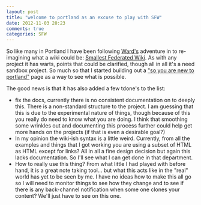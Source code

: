 ```yaml
---
layout: post
title: "welcome to portland as an excuse to play with SFW"
date: 2012-11-03 20:23
comments: true
categories: SFW
---
```

So like many in Portland I have been following [Ward's](https://github.com/WardCunningham "Ward's github account") adventure in to re-imagining what a wiki could be: [Smallest Federated Wiki](https://github.com/WardCunningham/Smallest-Federated-Wiki "Smallest Federated Wiki on github"). As with any project it has warts, points that could be clarified, though all in all it's a need sandbox project. So much so that I started building out a ["so you are new to portland"](http://wiki.notbenh.info/view/welcome-visitors/view/new-to-portland "so you are new to portland") page as a way to see what is possible. 

The good news is that it has also added a few tdone's to the list: 

   * fix the docs, currently there is no consistent documentation on to deeply this. There is a non-standard structure to the project. I am guessing that this is due to the experimental nature of things, though because of this you really do need to know what you are doing. I think that smoothing some wrinkles out and documenting this process further could help get more hands on the projects (if that is even a desirable goal?)
   * In my opinion the wiki-ish syntax is a little weird. Currently, from all the examples and things that I got working you are using a subset of HTML as HTML except for links? All in all a fine design decision but again this lacks documentation. So I'll see what I can get done in that department. 
   * How to really use this thing? From what little I had played with before hand, it is a great note taking tool... but what this acts like in the "real" world has yet to be seen by me. I have no ideas how to make this all go so I will need to monitor things to see how they change and to see if there is any back-channel notification when some one clones your content? We'll just have to see on this one. 


